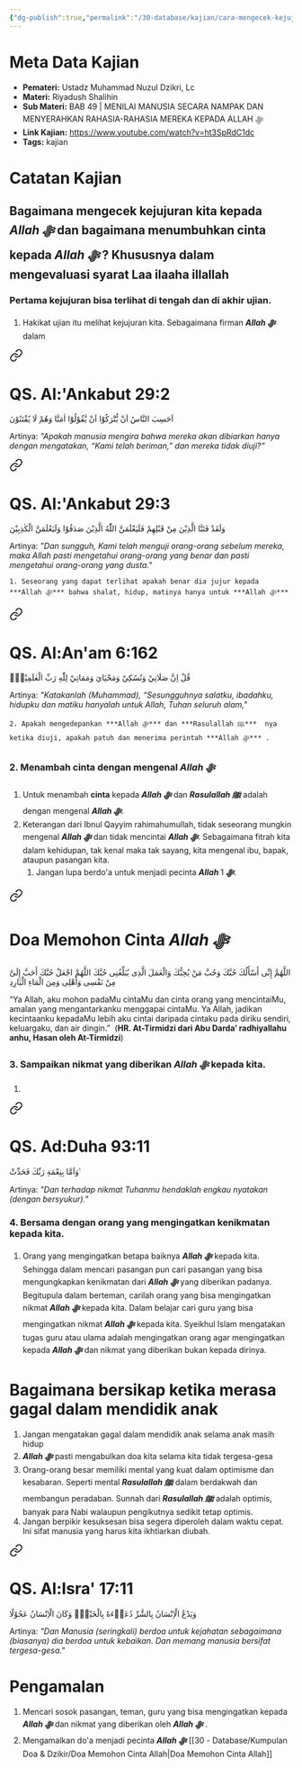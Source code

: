 ```yaml
---
{"dg-publish":true,"permalink":"/30-database/kajian/cara-mengecek-kejujuran-kita-kepada-allah-swt/","tags":["kajian"]}
---
```


   
# Meta Data Kajian 
<div><ul class="dataview list-view-ul"><li><span><strong>Pemateri:</strong> Ustadz Muhammad Nuzul Dzikri, Lc</span></li><li><span><strong>Materi:</strong> Riyadush Shalihin</span></li><li><span><strong>Sub Materi:</strong> BAB 49 | MENILAI MANUSIA SECARA NAMPAK DAN MENYERAHKAN RAHASIA-RAHASIA MEREKA KEPADA ALLAH ﷻ</span></li><li><span><strong>Link Kajian:</strong> <a rel="noopener nofollow" class="external-link" href="https://www.youtube.com/watch?v=ht3SpRdC1dc" target="_blank">https://www.youtube.com/watch?v=ht3SpRdC1dc</a></span></li><li><span><strong>Tags:</strong> kajian</span></li></ul></div>

# Catatan Kajian
## Bagaimana mengecek kejujuran kita kepada ***Allah ﷻ*** dan bagaimana menumbuhkan cinta kepada ***Allah ﷻ*** ? Khususnya dalam mengevaluasi syarat Laa ilaaha illallah
### Pertama kejujuran bisa terlihat di tengah dan di akhir ujian. 
1. Hakikat ujian itu melihat kejujuran kita. Sebagaimana firman ***Allah ﷻ*** dalam
<div class="transclusion internal-embed is-loaded"><a class="markdown-embed-link" href="/30-database/al-quran/all-surah/#qs-al-ankabut-29-2" aria-label="Open link"><svg xmlns="http://www.w3.org/2000/svg" width="24" height="24" viewBox="0 0 24 24" fill="none" stroke="currentColor" stroke-width="2" stroke-linecap="round" stroke-linejoin="round" class="svg-icon lucide-link"><path d="M10 13a5 5 0 0 0 7.54.54l3-3a5 5 0 0 0-7.07-7.07l-1.72 1.71"></path><path d="M14 11a5 5 0 0 0-7.54-.54l-3 3a5 5 0 0 0 7.07 7.07l1.71-1.71"></path></svg></a><div class="markdown-embed">



# QS. Al:'Ankabut 29:2
اَحَسِبَ النَّاسُ اَنْ يُّتْرَكُوْٓا اَنْ يَّقُوْلُوْٓا اٰمَنَّا وَهُمْ لَا يُفْتَنُوْنَ 

Artinya: *"Apakah manusia mengira bahwa mereka akan dibiarkan hanya dengan mengatakan, “Kami telah beriman,” dan mereka tidak diuji?"*



</div></div>

<div class="transclusion internal-embed is-loaded"><a class="markdown-embed-link" href="/30-database/al-quran/all-surah/#qs-al-ankabut-29-3" aria-label="Open link"><svg xmlns="http://www.w3.org/2000/svg" width="24" height="24" viewBox="0 0 24 24" fill="none" stroke="currentColor" stroke-width="2" stroke-linecap="round" stroke-linejoin="round" class="svg-icon lucide-link"><path d="M10 13a5 5 0 0 0 7.54.54l3-3a5 5 0 0 0-7.07-7.07l-1.72 1.71"></path><path d="M14 11a5 5 0 0 0-7.54-.54l-3 3a5 5 0 0 0 7.07 7.07l1.71-1.71"></path></svg></a><div class="markdown-embed">



# QS. Al:'Ankabut 29:3
وَلَقَدْ فَتَنَّا الَّذِيْنَ مِنْ قَبْلِهِمْ  فَلَيَعْلَمَنَّ اللّٰهُ الَّذِيْنَ صَدَقُوْا وَلَيَعْلَمَنَّ الْكٰذِبِيْنَ 

Artinya: *"Dan sungguh, Kami telah menguji orang-orang sebelum mereka, maka Allah pasti mengetahui orang-orang yang benar dan pasti mengetahui orang-orang yang dusta."*



</div></div>

	1. Seseorang yang dapat terlihat apakah benar dia jujur kepada ***Allah ﷻ*** bahwa shalat, hidup, matinya hanya untuk ***Allah ﷻ*** 

<div class="transclusion internal-embed is-loaded"><a class="markdown-embed-link" href="/30-database/al-quran/all-surah/#qs-al-an-am-6-162" aria-label="Open link"><svg xmlns="http://www.w3.org/2000/svg" width="24" height="24" viewBox="0 0 24 24" fill="none" stroke="currentColor" stroke-width="2" stroke-linecap="round" stroke-linejoin="round" class="svg-icon lucide-link"><path d="M10 13a5 5 0 0 0 7.54.54l3-3a5 5 0 0 0-7.07-7.07l-1.72 1.71"></path><path d="M14 11a5 5 0 0 0-7.54-.54l-3 3a5 5 0 0 0 7.07 7.07l1.71-1.71"></path></svg></a><div class="markdown-embed">



# QS. Al:An'am 6:162
قُلْ اِنَّ صَلَاتِيْ وَنُسُكِيْ وَمَحْيَايَ وَمَمَاتِيْ لِلّٰهِ رَبِّ الْعٰلَمِيْنَۙ

Artinya: *"Katakanlah (Muhammad), “Sesungguhnya salatku, ibadahku, hidupku dan matiku hanyalah untuk Allah, Tuhan seluruh alam,"*



</div></div>

	2. Apakah mengedepankan ***Allah ﷻ*** dan ***Rasulallah ﷺ***  nya ketika diuji, apakah patuh dan menerima perintah ***Allah ﷻ*** .
### 2. Menambah cinta dengan mengenal ***Allah ﷻ*** 
1. Untuk menambah **cinta** kepada ***Allah ﷻ*** dan ***Rasulallah ﷺ*** adalah dengan mengenal ***Allah ﷻ***. 
2. Keterangan dari Ibnul Qayyim rahimahumullah, tidak seseorang mungkin mengenal ***Allah ﷻ*** dan tidak mencintai ***Allah ﷻ***. Sebagaimana fitrah kita dalam kehidupan, tak kenal maka tak sayang, kita mengenal ibu, bapak, ataupun pasangan kita.
	1. Jangan lupa berdo'a untuk menjadi pecinta ***Allah ﷻ*** 
		1. 
<div class="transclusion internal-embed is-loaded"><a class="markdown-embed-link" href="/30-database/kumpulan-doa-and-dzikir/doa-memohon-cinta-allah/" aria-label="Open link"><svg xmlns="http://www.w3.org/2000/svg" width="24" height="24" viewBox="0 0 24 24" fill="none" stroke="currentColor" stroke-width="2" stroke-linecap="round" stroke-linejoin="round" class="svg-icon lucide-link"><path d="M10 13a5 5 0 0 0 7.54.54l3-3a5 5 0 0 0-7.07-7.07l-1.72 1.71"></path><path d="M14 11a5 5 0 0 0-7.54-.54l-3 3a5 5 0 0 0 7.07 7.07l1.71-1.71"></path></svg></a><div class="markdown-embed">





# Doa Memohon Cinta ***Allah ﷻ*** 

اللَّهُمَّ إِنِّى أَسْأَلُكَ حُبَّكَ وَحُبَّ مَنْ يُحِبُّكَ وَالْعَمَلَ الَّذِى يُبَلِّغُنِى حُبَّكَ اللَّهُمَّ اجْعَلْ حُبَّكَ أَحَبَّ إِلَىَّ مِنْ نَفْسِى وَأَهْلِى وَمِنَ الْمَاءِ الْبَارِدِ

“Ya Allah, aku mohon padaMu cintaMu dan cinta orang yang mencintaiMu, amalan yang mengantarkanku menggapai cintaMu. Ya Allah, jadikan kecintaanku kepadaMu lebih aku cintai daripada cintaku pada diriku sendiri, keluargaku, dan air dingin.”   (**HR. At-Tirmidzi dari Abu Darda’ radhiyallahu anhu, Hasan oleh At-Tirmidzi**)

</div></div>

### 3. Sampaikan nikmat yang diberikan ***Allah ﷻ*** kepada kita.
1. 
<div class="transclusion internal-embed is-loaded"><a class="markdown-embed-link" href="/30-database/al-quran/all-surah/#qs-ad-duha-93-11" aria-label="Open link"><svg xmlns="http://www.w3.org/2000/svg" width="24" height="24" viewBox="0 0 24 24" fill="none" stroke="currentColor" stroke-width="2" stroke-linecap="round" stroke-linejoin="round" class="svg-icon lucide-link"><path d="M10 13a5 5 0 0 0 7.54.54l3-3a5 5 0 0 0-7.07-7.07l-1.72 1.71"></path><path d="M14 11a5 5 0 0 0-7.54-.54l-3 3a5 5 0 0 0 7.07 7.07l1.71-1.71"></path></svg></a><div class="markdown-embed">



# QS. Ad:Duha 93:11
وَاَمَّا بِنِعْمَةِ رَبِّكَ فَحَدِّثْ ࣖ

Artinya: *"Dan terhadap nikmat Tuhanmu hendaklah engkau nyatakan (dengan bersyukur)."*



</div></div>


### 4. Bersama dengan orang yang mengingatkan kenikmatan kepada kita. 
1. Orang yang mengingatkan betapa baiknya ***Allah ﷻ*** kepada kita. Sehingga dalam mencari pasangan pun cari pasangan yang bisa mengungkapkan kenikmatan dari ***Allah ﷻ*** yang diberikan padanya. Begitupula dalam berteman, carilah orang yang bisa mengingatkan nikmat ***Allah ﷻ*** kepada kita. Dalam belajar cari guru yang bisa mengingatkan nikmat ***Allah ﷻ*** kepada kita. Syeikhul Islam mengatakan tugas guru atau ulama adalah mengingatkan orang agar mengingatkan kepada ***Allah ﷻ*** dan nikmat yang diberikan bukan kepada dirinya.
# Bagaimana bersikap ketika merasa gagal dalam mendidik anak
1. Jangan mengatakan gagal dalam mendidik anak selama anak masih hidup
2. ***Allah ﷻ*** pasti mengabulkan doa kita selama kita tidak tergesa-gesa
3. Orang-orang besar memiliki mental yang kuat dalam optimisme dan kesabaran. Seperti mental ***Rasulallah ﷺ***  dalam berdakwah dan membangun peradaban. Sunnah dari ***Rasulallah ﷺ***  adalah optimis, banyak para Nabi walaupun pengikutnya sedikit tetap optimis.
4. Jangan berpikir kesuksesan bisa segera diperoleh dalam waktu cepat. Ini sifat manusia yang harus kita ikhtiarkan diubah. 
<div class="transclusion internal-embed is-loaded"><a class="markdown-embed-link" href="/30-database/al-quran/all-surah/#qs-al-isra-17-11" aria-label="Open link"><svg xmlns="http://www.w3.org/2000/svg" width="24" height="24" viewBox="0 0 24 24" fill="none" stroke="currentColor" stroke-width="2" stroke-linecap="round" stroke-linejoin="round" class="svg-icon lucide-link"><path d="M10 13a5 5 0 0 0 7.54.54l3-3a5 5 0 0 0-7.07-7.07l-1.72 1.71"></path><path d="M14 11a5 5 0 0 0-7.54-.54l-3 3a5 5 0 0 0 7.07 7.07l1.71-1.71"></path></svg></a><div class="markdown-embed">



# QS. Al:Isra' 17:11
وَيَدْعُ الْاِنْسَانُ بِالشَّرِّ دُعَاۤءَهٗ بِالْخَيْرِۗ وَكَانَ الْاِنْسَانُ عَجُوْلًا  

Artinya: *"Dan Manusia (seringkali) berdoa untuk kejahatan sebagaimana (biasanya) dia berdoa untuk kebaikan. Dan memang manusia bersifat tergesa-gesa."*



</div></div>

 
# Pengamalan
1. Mencari sosok pasangan, teman, guru yang bisa mengingatkan kepada ***Allah ﷻ*** dan nikmat yang diberikan oleh ***Allah ﷻ*** .
2. Mengamalkan do'a menjadi pecinta ***Allah ﷻ*** [[30 - Database/Kumpulan Doa & Dzikir/Doa Memohon Cinta Allah\|Doa Memohon Cinta Allah]]
 
